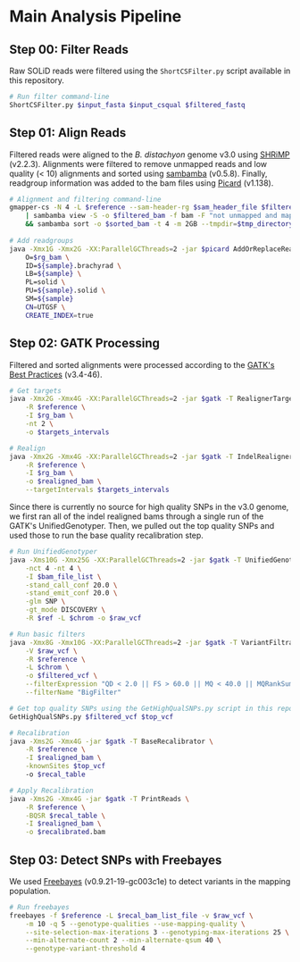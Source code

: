 # Main Analysis Pipeline

## Step 00: Filter Reads

Raw SOLiD reads were filtered using the `ShortCSFilter.py` script available in this repository.

```bash
# Run filter command-line
ShortCSFilter.py $input_fasta $input_csqual $filtered_fastq
```

## Step 01: Align Reads

Filtered reads were aligned to the _B. distachyon_ genome v3.0 using [SHRiMP](http://compbio.cs.toronto.edu/shrimp/) (v2.2.3).
Alignments were filtered to remove unmapped reads and low quality (< 10) alignments and sorted using [sambamba](http://lomereiter.github.io/sambamba/)
(v0.5.8). Finally, readgroup information was added to the bam files using [Picard](http://broadinstitute.github.io/picard/) (v1.138).

```bash
# Alignment and filtering command-line
gmapper-cs -N 4 -L $reference --sam-header-rg $sam_header_file $filtered_fastq \
    | sambamba view -S -o $filtered_bam -f bam -F "not unmapped and mapping_quality > 10" /dev/stdin \
    && sambamba sort -o $sorted_bam -t 4 -m 2GB --tmpdir=$tmp_directory $filtered.bam
    
# Add readgroups
java -Xmx1G -Xmx2G -XX:ParallelGCThreads=2 -jar $picard AddOrReplaceReadGroups I=$sorted_bam \
    O=$rg_bam \
    ID=${sample}.brachyrad \
    LB=${sample} \
    PL=solid \
    PU=${sample}.solid \
    SM=${sample}
    CN=UTGSF \
    CREATE_INDEX=true
```

## Step 02: GATK Processing

Filtered and sorted alignments were processed according to the 
[GATK's Best Practices](https://www.broadinstitute.org/gatk/guide/best-practices.php) (v3.4-46). 

```bash
# Get targets
java -Xmx2G -Xmx4G -XX:ParallelGCThreads=2 -jar $gatk -T RealignerTargetCreator \
    -R $reference \
    -I $rg_bam \
    -nt 2 \
    -o $targets_intervals

# Realign
java -Xmx2G -Xmx4G -XX:ParallelGCThreads=2 -jar $gatk -T IndelRealigner \
    -R $reference \
    -I $rg_bam \
    -o $realigned_bam \
    --targetIntervals $targets_intervals
```

Since there is currently no source for high quality SNPs in the v3.0 genome, we first ran all of the indel realigned bams through 
a single run of the GATK's UnifiedGenotyper. Then, we pulled out the top quality SNPs and used those to run the base quality
recalibration step.

```bash
# Run UnifiedGenotyper
java -Xms10G -Xmx25G -XX:ParallelGCThreads=2 -jar $gatk -T UnifiedGenotyper \
    -nct 4 -nt 4 \
    -I $bam_file_list \
    -stand_call_conf 20.0 \
    -stand_emit_conf 20.0 \
    -glm SNP \
    -gt_mode DISCOVERY \
    -R $ref -L $chrom -o $raw_vcf

# Run basic filters
java -Xmx8G -Xmx10G -XX:ParallelGCThreads=2 -jar $gatk -T VariantFiltration \
    -V $raw_vcf \
    -R $reference \
    -L $chrom \
    -o $filtered_vcf \
    --filterExpression "QD < 2.0 || FS > 60.0 || MQ < 40.0 || MQRankSum < -12.5 || ReadPosRankSum < -8.0" \
    --filterName "BigFilter"

# Get top quality SNPs using the GetHighQualSNPs.py script in this repository
GetHighQualSNPs.py $filtered_vcf $top_vcf

# Recalibration
java -Xms2G -Xmx4G -jar $gatk -T BaseRecalibrator \
    -R $reference \
    -I $realigned_bam \
    -knownSites $top_vcf
    -o $recal_table

# Apply Recalibration
java -Xms2G -Xmx4G -jar $gatk -T PrintReads \
    -R $reference \
    -BQSR $recal_table \
    -I $realigned_bam \
    -o $recalibrated.bam
```

## Step 03: Detect SNPs with Freebayes

We used [Freebayes](https://github.com/ekg/freebayes) (v0.9.21-19-gc003c1e) to detect variants in the mapping population.

```bash
# Run freebayes
freebayes -f $reference -L $recal_bam_list_file -v $raw_vcf \
    -m 10 -q 5 --genotype-qualities --use-mapping-quality \
    --site-selection-max-iterations 3 --genotyping-max-iterations 25 \
    --min-alternate-count 2 --min-alternate-qsum 40 \
    --genotype-variant-threshold 4
```

